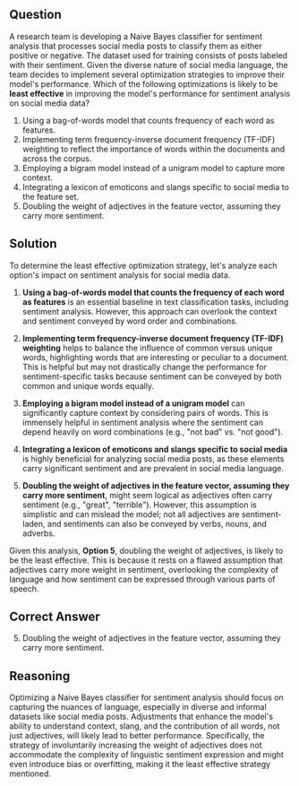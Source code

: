 ## Question
A research team is developing a Naive Bayes classifier for sentiment analysis that processes social media posts to classify them as either positive or negative. The dataset used for training consists of posts labeled with their sentiment. Given the diverse nature of social media language, the team decides to implement several optimization strategies to improve their model's performance. Which of the following optimizations is likely to be **least effective** in improving the model's performance for sentiment analysis on social media data?

1. Using a bag-of-words model that counts frequency of each word as features.
2. Implementing term frequency-inverse document frequency (TF-IDF) weighting to reflect the importance of words within the documents and across the corpus.
3. Employing a bigram model instead of a unigram model to capture more context.
4. Integrating a lexicon of emoticons and slangs specific to social media to the feature set.
5. Doubling the weight of adjectives in the feature vector, assuming they carry more sentiment.

## Solution
To determine the least effective optimization strategy, let's analyze each option's impact on sentiment analysis for social media data.

1. **Using a bag-of-words model that counts the frequency of each word as features** is an essential baseline in text classification tasks, including sentiment analysis. However, this approach can overlook the context and sentiment conveyed by word order and combinations.

2. **Implementing term frequency-inverse document frequency (TF-IDF) weighting** helps to balance the influence of common versus unique words, highlighting words that are interesting or peculiar to a document. This is helpful but may not drastically change the performance for sentiment-specific tasks because sentiment can be conveyed by both common and unique words equally.

3. **Employing a bigram model instead of a unigram model** can significantly capture context by considering pairs of words. This is immensely helpful in sentiment analysis where the sentiment can depend heavily on word combinations (e.g., "not bad" vs. "not good").

4. **Integrating a lexicon of emoticons and slangs specific to social media** is highly beneficial for analyzing social media posts, as these elements carry significant sentiment and are prevalent in social media language.

5. **Doubling the weight of adjectives in the feature vector, assuming they carry more sentiment**, might seem logical as adjectives often carry sentiment (e.g., "great", "terrible"). However, this assumption is simplistic and can mislead the model; not all adjectives are sentiment-laden, and sentiments can also be conveyed by verbs, nouns, and adverbs.

Given this analysis, **Option 5**, doubling the weight of adjectives, is likely to be the least effective. This is because it rests on a flawed assumption that adjectives carry more weight in sentiment, overlooking the complexity of language and how sentiment can be expressed through various parts of speech. 

## Correct Answer
5. Doubling the weight of adjectives in the feature vector, assuming they carry more sentiment.

## Reasoning
Optimizing a Naive Bayes classifier for sentiment analysis should focus on capturing the nuances of language, especially in diverse and informal datasets like social media posts. Adjustments that enhance the model's ability to understand context, slang, and the contribution of all words, not just adjectives, will likely lead to better performance. Specifically, the strategy of involuntarily increasing the weight of adjectives does not accommodate the complexity of linguistic sentiment expression and might even introduce bias or overfitting, making it the least effective strategy mentioned.